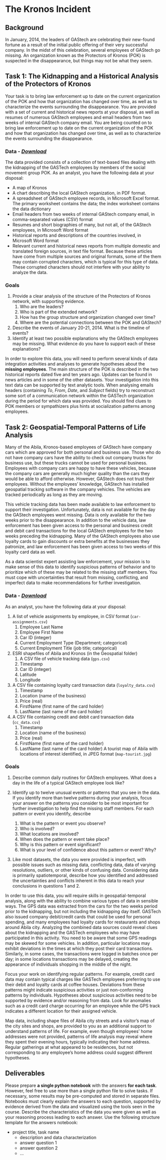 #  The Kronos Incident

## Background
In January, 2014, the leaders of GAStech are celebrating their new-found fortune as
a result of the initial public offering of their very successful company. In the midst of this celebration, several
employees of GAStech go missing. An organization known as the Protectors of Kronos (POK) is suspected in
the disappearance, but things may not be what they seem.


## Task 1: The Kidnapping and a Historical Analysis of the Protectors of Kronos

Your task is to bring law enforcement up to date on the current organization of the POK and how that organization has changed over time, as well as to characterize the events surrounding the disappearance. You are provided with a set of current and historical news reports at your disposal, as well as resumes of numerous GAStech employees and email headers from two weeks of internal GAStech company email. You are being
counted on to bring law enforcement up to date on the current organization of the POK and how that organization has changed over time, as well as to characterize the events surrounding the disappearance.

### Data - *[Download](https://github.com/emmanueliarussi/DataScienceCapstone/tree/master/7_FinalProjects/TheKronosIncident/data/task1.zip)*

The data provided consists of a collection of text-based files dealing with the kidnapping of the GASTech employees by members of the social movement group POK.  As an analyst, you have the following data at your disposal:

* A map of Kronos
* A chart describing the local GAStech organization, in PDF format.
* A spreadsheet of GAStech employee records, in Microsoft Excel format. The primary worksheet contains the data; the index worksheet contains the data dictionary
* Email headers from two weeks of internal GAStech company email, in comma-separated values (CSV) format
* Resumes and short biographies of many, but not all, of the GAStech employees, in Microsoft Word format
* Historical reports and descriptions of the countries involved, in Microsoft Word format
* Relevant current and historical news reports from multiple domestic and translated foreign sources, in text file format. Because these articles have come from multiple sources and original formats, some of the them may contain corrupted characters, which is typical for this type of data. These corrupted characters should not interfere with your ability to analyze the data.

### Goals

1. Provide a clear analysis of the structure of the Protectors of Kronos network, with supporting evidence.
    1. Who are the leaders?
    2. Who is part of the extended network?
    3. How has the group structure and organization changed over time?
    4. Where are the potential connections between the POK and GAStech?
2. Describe the events of January 20-21, 2014. What is the timeline of events? 
3. Identify at least two possible explanations why the GAStech employees may be missing. What evidence do you have to support each of these explanations?

In order to explore this data, you will need to perform several kinds of data integration activities and analyses to generate hypotheses
about the __missing employees__. The main structure of the POK is described in the two historical reports dated five and ten years ago. Updates can be found in news articles and in some of the other datasets. Your investigation into this text data can be supported by text analytic tools. When analysing emails headers (containing *To*, *From*, *Date*, and *Subject* fields) try to reconstruct some sort of a communication network within the GASTech organization during the period for which data was provided. You should find clues to POK members or sympathizers plus hints at socialization patterns among employees. 

## Task 2: Geospatial-Temporal Patterns of Life Analysis

Many of the Abila, Kronos-based employees of GAStech have company cars which are approved for both personal and business use. Those who do not have company cars have the ability to check out company trucks for business use, but these trucks cannot be used for personal business. Employees with company cars are happy to have these vehicles, because the company cars are generally much higher quality than the cars they would be able to afford otherwise. However, GAStech does not trust their employees. Without the employees’ knowledge, GAStech has installed geospatial tracking software in the company vehicles. The vehicles are tracked periodically as long as they are moving.

This vehicle tracking data has been made available to law enforcement to support their investigation. Unfortunately, data is not available for the day the GAStech employees went missing. Data is only available for the two weeks prior to the disappearance. In addition to the vehicle data, law enforcement has been given access to the personal and business credit and debit card transactions for the local GAStech employees for the two weeks preceding the kidnapping. Many of the GAStech employees also use loyalty cards to gain discounts or extra benefits at the businesses they patronize, and law enforcement has been given access to two weeks of this loyalty card data as well.

As a data scientist expert assisting law enforcement, your mission is to make sense of this data to identify suspicious patterns of behavior and to prioritize which of these may be related to the missing staff members. You must cope with uncertainties that result from missing, conflicting, and imperfect data to make recommendations for further investigation.


### Data - *[Download](https://github.com/emmanueliarussi/DataScienceCapstone/tree/master/7_FinalProjects/TheKronosIncident/data/task2.zip)*
As an analyst, you have the following data at your disposal:

1. A list of vehicle assignments by employee, in CSV format (`car-assignments.csv`)
    1. Employee Last Name
    2. Employee First Name
    3. Car ID (integer)
    4. Current Employment Type (Department; categorical)
    5. Current Employment Title (job title; categorical)
2. ESRI shapefiles of Abila and Kronos (in the Geospatial folder)
    1. A CSV file of vehicle tracking data (`gps.csv`)
    2. Timestamp
    3. Car ID (integer)
    4. Latitude
    5. Longitude
3. A CSV file containing loyalty card transaction data (`loyalty_data.csv`)
    1. Timestamp
    2. Location (name of the business)
    3. Price (real)
    4. FirstName (first name of the card holder)
    5. LastName (last name of the card holder)
4. A CSV file containing credit and debit card transaction data (`cc_data.csv`)
    1. Timestamp
    2. Location (name of the business)
    3. Price (real)
    4. FirstName (first name of the card holder)
    5. LastName (last name of the card holder)
A tourist map of Abila with locations of interest identified, in JPEG format (`map-tourist.jpg`)

### Goals

1.  Describe common daily routines for GAStech employees. What does a day in the life of a typical GAStech employee look like? 

2. Identify up to twelve unusual events or patterns that you see in the data. If you identify more than twelve patterns during your analysis, focus your answer on the patterns you consider to be most important for further investigation to help find the missing staff members. For each pattern or event you identify, describe
    1. What is the pattern or event you observe?
    2. Who is involved?
    3. What locations are involved?
    4. When does the pattern or event take place?
    5. Why is this pattern or event significant?
    6. What is your level of confidence about this pattern or event? Why?

3. Like most datasets, the data you were provided is imperfect, with possible issues such as missing data, conflicting data, data of varying resolutions, outliers, or other kinds of confusing data. Considering data is primarily spatiotemporal, describe how you identified and addressed the uncertainties and conflicts inherent in this data to reach your conclusions in questions 1 and 2.

In order to use this data, you will require skills in geospatial-temporal analysis, along with the ability to combine various types of data in sensible ways. The GPS data was extracted from the cars for the two weeks period prior to the kidnapping, but not including the kidnapping day itself.  GASTech also issued company debit/credit cards that could be used for personal spending, and many employees had loyalty cards for restaurants and shops around Abila city. Analyzing the combined data sources could reveal clues about the kidnapping and the GASTech employees who may have participated in this activity.  You need to be aware that some GPS readings may be skewed for some vehicles. In addition, particular locations may exhibit deviations in the times at which they post their card transactions. Similarly, in some cases, the transactions were logged in batches once per day; in some locations transactions may be delayed, creating the appearance of individuals shopping in the middle of the night. 

Focus your work on identifying regular patterns. For example, credit card data may contain typical charges like GASTech employees preferring to use their debit and loyalty cards at coffee houses. Deviations from these patterns might indicate suspicious activities or just non-conforming patterns by individuals. Hypotheses about suspicious activities need to be supported by evidence and/or reasoning from data. Look for anomalies such as a credit card charge occurring for an employee while the GPS track indicates a different location for their assigned vehicle. 

Map data, including shape files of Abila city streets and a visitor’s map of the city sites and shops, are provided to you as an additional support to understand patterns of life. For example, even though employees’ home addresses were not provided, patterns of life analysis may reveal where they spent their evening hours, typically indicating their home address. Regular gatherings at what appeared to be residences, but not corresponding to any employee’s home address could suggest different hypotheses.

## Deliverables

Please prepare __a single python notebook__ with the answers __for each task__. However, feel free to use more than a single python file to solve tasks. If necessary, some results may be pre-computed and stored in separate files. Notebooks must clearly explain the answers to each question, supported by evidence derived from the data and visualized using the tools seen in the course. Describe the characteristics of the data you were given as well as your reasoning process leading to each answer. Use the following structure template for the answers notebook:

- project title, task name
    - description and data characterization 
    - answer question 1
    - answer question 2
    - ...
